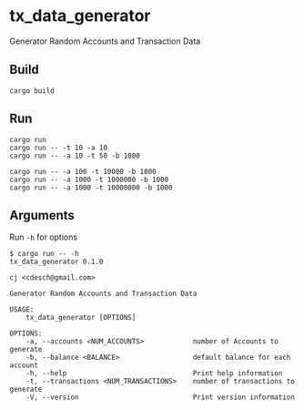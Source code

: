 # tx_data_generator

Generator Random Accounts and Transaction Data

## Build

    cargo build

## Run

    cargo run
    cargo run -- -t 10 -a 10
    cargo run -- -a 10 -t 50 -b 1000

    cargo run -- -a 100 -t 10000 -b 1000
    cargo run -- -a 1000 -t 1000000 -b 1000
    cargo run -- -a 1000 -t 10000000 -b 1000

## Arguments

Run `-h` for options

    $ cargo run -- -h
    tx_data_generator 0.1.0

    cj <cdesch@gmail.com>

    Generator Random Accounts and Transaction Data

    USAGE:
        tx_data_generator [OPTIONS]

    OPTIONS:
        -a, --accounts <NUM_ACCOUNTS>            number of Accounts to generate
        -b, --balance <BALANCE>                  default balance for each account
        -h, --help                               Print help information
        -t, --transactions <NUM_TRANSACTIONS>    number of transactions to generate
        -V, --version                            Print version information
